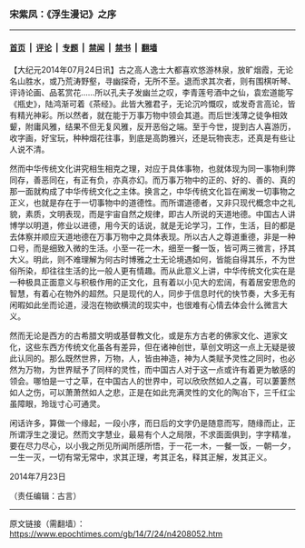 ### 宋紫凤：《浮生漫记》之序

---

#### [首页](../../../..?n4208052) &nbsp;|&nbsp; [评论](../../../../../epoch-comment?n4208052) &nbsp;|&nbsp; [专题](../../../../../epoch-special?n4208052) &nbsp;|&nbsp; [禁闻](../../../../../epoch-news?n4208052) &nbsp;|&nbsp; [禁书](../../../../../books?n4208052) &nbsp;|&nbsp; [翻墙](https://github.com/gfw-breaker/nogfw/blob/master/README.md?n4208052)


<div class="post_content" id="artbody" itemprop="articleBody">
 <!-- article content begin -->
 <p>
  【大纪元2014年07月24日讯】古之高人逸士大都喜欢悠游林泉，放旷烟霞，无论名山胜水，或乃荒涛野壑，寻幽探奇，无所不至。退而求其次者，则有围棋听琴、评诗论画、品茗赏花……所以孔夫子发幽兰之叹，李青莲号酒中之仙，袁宏道能写《瓶史》，陆鸿渐可着《茶经》。此皆大雅君子，无论沉吟慨叹，或发奇言高论，皆有精光神彩。所以然者，就在能于万事万物中领会其道。而后世浅薄之徒争相效颦，附庸风雅，结果不但无复风雅，反开恶俗之端。至于今世，提到古人喜游历，收字画，好宝玩，种种烟花往事，到底是高韵雅兴，还是玩物丧志，还真是有些让人说不清。
 </p>
 <p>
  然而中华传统文化讲究相生相克之理，对应于具体事物，也就体现为同一事物利弊同存，善恶同在，有正有负，亦真亦幻。而万事万物中的正的、好的、善的、真的那一面就构成了中华传统文化之主体。换言之，中华传统文化旨在阐发一切事物之正义，也就是存在于一切事物中的道德性。而所谓道德者，又非只现代概念中之礼貌，素质，文明表现，而是宇宙自然之规律，即古人所说的天道地德。中国古人讲博学以明道，修业以进德，用今天的话说，就是无论学习，工作，生活，目的都是去体察并顺应天道地德在万事万物中之具体表现。所以古人之尊道重德，非是一种口号，而是细致入微的生活。小至一花一木，细至一餐一饭，皆可两三微言，抒其大义。明此，则不难理解为何古时博雅之士无论境遇如何，皆能自得其乐，不为世俗所染，却往往生活的比一般人更有情趣。而从此意义上讲，中华传统文化实在是一种极具正面意义与积极作用的正文化，且有着以小见大的宏阔，有着居安思危的智慧，有着心在物外的超然。只是现代的人，同步于信息时代的快节奏，大多无有闲暇如此坐而论道，浸泡在物欲横流的现实中，也很难有心情去体会什么微言大义。
 </p>
 <p>
  然而无论是西方的古希腊文明或基督教文化，或是东方古老的佛家文化、道家文化，这些东西方传统文化虽各有差异，但在诸神创世，草创文明这一点上无疑是彼此认同的。那么既然世界，万物，人，皆由神造，神为人类赋予灵性之同时，也必然为万物，为世界赋予了同样的灵性，而中国古人对于这一点或许有着更为敏感的领会。哪怕是一寸之草，在中国古人的世界中，可以欣欣然如人之喜，可以萋萋然如人之伤，可以萧萧然如人之悲，正是在如此充满灵性的文化的陶冶下，三千红尘虽障眼，玲珑寸心可通灵。
 </p>
 <p>
  闲话许多，算做一个缘起，一段小序，而日后的文字仍是随意而写，随缘而止，正所谓浮生之漫记。然而文字慧业，最易有个人之局限，不求面面俱到，字字精准，要在尽力尽心，以小我之所见所闻所感所悟，于一花一木，一餐一饭，一朝一夕，一生一灭，一切有常无常中，求其正理，考其正名，释其正解，发其正义。
 </p>
 <p>
  2014年7月23日
 </p>
 <p>
  （责任编辑：古言）
 </p>
 <!-- article content end -->
 <div id="below_article_ad">
 </div>
</div>


---

原文链接（需翻墙）：https://www.epochtimes.com/gb/14/7/24/n4208052.htm